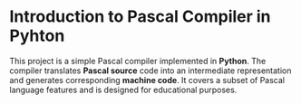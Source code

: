 # Introduction to Pascal Compiler in Pyhton 
This project is a simple Pascal compiler implemented in **Python**. The compiler translates **Pascal source** code into an intermediate representation and generates corresponding **machine code**. It covers a subset of Pascal language features and is designed for educational purposes.
